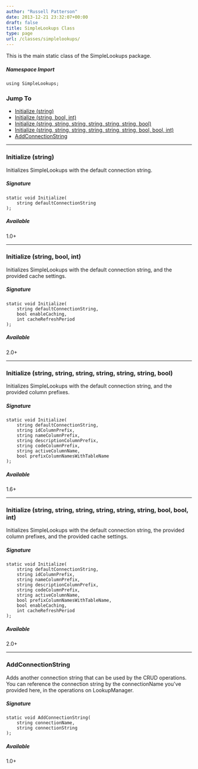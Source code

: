 ```yaml
---
author: "Russell Patterson"
date: 2013-12-21 23:32:07+00:00
draft: false
title: SimpleLookups Class
type: page
url: /classes/simplelookups/
---
```


This is the main static class of the SimpleLookups package.

##### Namespace Import

    using SimpleLookups;

### Jump To
* [Initialize (string)](#initialize-string)  
* [Initialize (string, bool, int)](#initialize-string-bool-int)  
* [Initialize (string, string, string, string, string, string, bool)](#initialize-string-string-string-string-string-string-bool)  
* [Initialize (string, string, string, string, string, string, bool, bool, int)](#initialize-string-string-string-string-string-string-bool-bool-int)  
* [AddConnectionString](#addconnectionstring)  

---
### Initialize (string)
Initializes SimpleLookups with the default connection string.
##### Signature
    static void Initialize(
        string defaultConnectionString
    );
##### Available
1.0+

---
### Initialize (string, bool, int)
Initializes SimpleLookups with the default connection string, and the provided cache settings.
##### Signature
    static void Initialize(
        string defaultConnectionString, 
        bool enableCaching, 
        int cacheRefreshPeriod
    );
##### Available
2.0+

---
### Initialize (string, string, string, string, string, string, bool)
Initializes SimpleLookups with the default connection string, and the provided column prefixes.
##### Signature
    static void Initialize(
        string defaultConnectionString, 
        string idColumnPrefix, 
        string nameColumnPrefix, 
        string descriptionColumnPrefix, 
        string codeColumnPrefix, 
        string activeColumnName, 
        bool prefixColumnNamesWithTableName
    );
##### Available
1.6+

---
### Initialize (string, string, string, string, string, string, bool, bool, int)
Initializes SimpleLookups with the default connection string, the provided column prefixes, and the provided cache settings.
##### Signature
    static void Initialize(
        string defaultConnectionString, 
        string idColumnPrefix, 
        string nameColumnPrefix, 
        string descriptionColumnPrefix, 
        string codeColumnPrefix, 
        string activeColumnName, 
        bool prefixColumnNamesWithTableName, 
        bool enableCaching, 
        int cacheRefreshPeriod
    );
##### Available
2.0+

---
### AddConnectionString
Adds another connection string that can be used by the CRUD operations. You can reference the connection string by the connectionName you've provided here, in the operations on LookupManager.
##### Signature
    static void AddConnectionString(
        string connectionName, 
        string connectionString
    );
##### Available
1.0+

